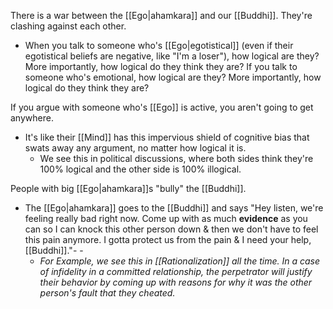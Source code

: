 There is a war between the [[Ego|ahamkara]] and our [[Buddhi]]. They're clashing against each other. 
- When you talk to someone who's [[Ego|egotistical]] (even if their egotistical beliefs are negative, like "I'm a loser"), how logical are they? More importantly, how logical do they think they are? If you talk to someone who's emotional, how logical are they? More importantly, how logical do they think they are?

If you argue with someone who's [[Ego]] is active, you aren't going to get anywhere.
- It's like their [[Mind]] has this impervious shield of cognitive bias that swats away any argument, no matter how logical it is.
	- We see this in political discussions, where both sides think they're 100% logical and the other side is 100% illogical.

People with big [[Ego|ahamkara]]s "bully" the [[Buddhi]].
- The [[Ego|ahamkara]] goes to the [[Buddhi]] and says "Hey listen, we're feeling really bad right now. Come up with as much **evidence** as you can so I can knock this other person down & then we don't have to feel this pain anymore. I gotta protect us from the pain & I need your help, [[Buddhi]]."- - 
	- *For Example, we see this in [[Rationalization]] all the time. In a case of infidelity in a committed relationship, the perpetrator will justify their behavior by coming up with reasons for why it was the other person's fault that they cheated.*